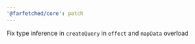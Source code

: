```yaml
---
'@farfetched/core': patch
---
```


Fix type inference in `createQuery` in `effect` and `mapData` overload
